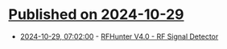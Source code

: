 # [Published on 2024-10-29](index.md)

* [2024-10-29, 07:02:00](https://soylentnews.org/article.pl?sid=24/10/28/0534216&from=rss) - [RFHunter V4.0 - RF Signal Detector](https://soylentnews.org/article.pl?sid=24/10/28/0534216&from=rss)
